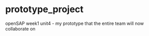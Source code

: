 # prototype_project
openSAP week1 unit4 - my prototype that the entire team will now collaborate on

